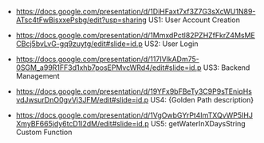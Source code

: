 - <https://docs.google.com/presentation/d/1DiHFaxt7xf3Z7G3sXcWU1N89-ATsc4tFwBisxxePsbg/edit?usp=sharing> US1: User Account Creation


 - <https://docs.google.com/presentation/d/1MmxdPctl82PZHZfFkrZ4MsMECBcj5bvLvG-gq9zuytg/edit#slide=id.p> US2: User Login


 - <https://docs.google.com/presentation/d/117IVlkADm75-0SGM_a99R1FF3d1xhb7posEPMvcWRd4/edit#slide=id.p> US3: Backend Management


 - <https://docs.google.com/presentation/d/19YFx9bFBeTy3C9P9sTEniqHsvdJwsurDnO0gvVj3JFM/edit#slide=id.p> US4: {Golden Path description}


 - <https://docs.google.com/presentation/d/1VgOwbGYrPt4ImTXQvWP5IHJXmyBF665jdy6tcD1l2dM/edit#slide=id.p> US5: getWaterInXDaysString Custom Function
